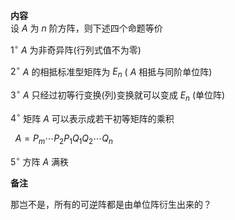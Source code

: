 **内容**  
设 $A$ 为 $n$ 阶方阵，则下述四个命题等价  
  
 $1^\circ$   $A$ 为非奇异阵(行列式值不为零)  
  
 $2^\circ$   $A$ 的相抵标准型矩阵为 $E_n$ ( $A$ 相抵与同阶单位阵)  
  
 $3^\circ$   $A$ 只经过初等行变换(列)变换就可以变成 $E_n$ (单位阵)  
  
 $4^\circ$  矩阵 $A$ 可以表示成若干初等矩阵的乘积  
  
 $\enspace A=P_m\cdots P_2P_1Q_1Q_2\cdots Q_n$   
  
 $5^\circ$  方阵 $A$ 满秩  
  
**备注**  
  
那岂不是，所有的可逆阵都是由单位阵衍生出来的？  
